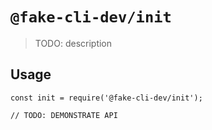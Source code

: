 # `@fake-cli-dev/init`

> TODO: description

## Usage

```
const init = require('@fake-cli-dev/init');

// TODO: DEMONSTRATE API
```
